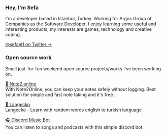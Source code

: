 ### Hey, I'm Sefa

I'm a developer based in Istanbul, Turkey. Working for Argos Group of Companies as the Software Developer. I enjoy learning some useful and interesting products, my interests are games, technology and creative coding.

[@sefael1 on Twitter &rarr;](https://twitter.com/sefael1)


### Open source work

Small just-for-fun weekend open source projects/works I've been working on.

[📝 Note2.online](https://github.com/sefaelbir/note2.github.io)<br />
With Note2Online, you can keep your notes safely without logging. Best solution for simple and fast note taking and it's free.

[🐊 Langecko](https://github.com/sefaelbir/langecko)<br />
Langecko - Learn with random words english to turkish language

[🎧 Discord Music Bot](https://github.com/sefaelbir/Discord-Music-Bot)<br />
You can listen to songs and podcasts with this simple discord bot.
